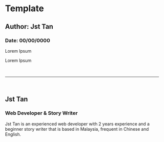 <h1>Template</h1>
<h2>Author: Jst Tan</h2>
<h3>Date: 00/00/0000</h3>
<p>Lorem Ipsum</p>
<p>Lorem Ipsum</p>
<br>
<hr>
<br>
<h2>Jst Tan</h2>
<h3>Web Developer & Story Writer</h3>
<p>Jst Tan is an experienced web developer with 2 years experience and a beginner story writer that is based in Malaysia, frequent in Chinese and English. </p>
